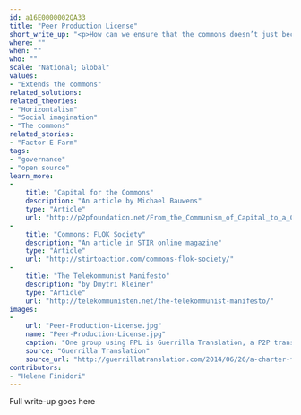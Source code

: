 ```yaml
---
id: a16E0000002QA33
title: "Peer Production License"
short_write_up: "<p>How can we ensure that the commons doesn’t just become free research and development for private parties? The Peer Production License (PPL), proposed by “venture communist” Dmytri Kleiner, is a reciprocity-based license by which commons are freely accessible to those who contribute to create them, while entities profiting from these commons without contributing are charged license fees. It helps protect digital, natural and biological resources such as software, seeds, plants and ancestral knowledge against the danger of privatization, while enabling their wider use. When paired with open-source producer cooperative models, the PPL can resist extractive global supply chains by supporting a reciprocal economy based on local industry and sustainable community sourcing, using open hardware designs and combined know-how.</p>"
where: ""
when: ""
who: ""
scale: "National; Global"
values:
- "Extends the commons"
related_solutions:
related_theories:
- "Horizontalism"
- "Social imagination"
- "The commons"
related_stories:
- "Factor E Farm"
tags:
- "governance"
- "open source"
learn_more:
-
    title: "Capital for the Commons"
    description: "An article by Michael Bauwens"
    type: "Article"
    url: "http://p2pfoundation.net/From_the_Communism_of_Capital_to_a_Capital_for_the_Commons"
-
    title: "Commons: FLOK Society"
    description: "An article in STIR online magazine"
    type: "Article"
    url: "http://stirtoaction.com/commons-flok-society/"
-
    title: "The Telekommunist Manifesto"
    description: "by Dmytri Kleiner"
    type: "Article"
    url: "http://telekommunisten.net/the-telekommunist-manifesto/"
images:
-
    url: "Peer-Production-License.jpg"
    name: "Peer-Production-License.jpg"
    caption: "One group using PPL is Guerrilla Translation, a P2P translation collective and cooperative founded in Spain."
    source: "Guerrilla Translation"
    source_url: "http://guerrillatranslation.com/2014/06/26/a-charter-for-democracy/"
contributors:
- "Helene Finidori"
---
```

Full write-up goes here
